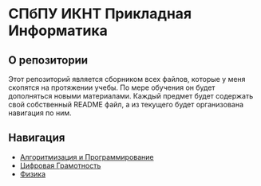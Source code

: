 # СПбПУ ИКНТ Прикладная Информатика

## О репозитории

Этот репозиторий является сборником всех файлов, которые у меня скопятся на протяжении учебы. По мере обучения он будет дополняться новыми материалами. Каждый предмет будет содержать свой собственный README файл, а из текущего будет организована навигация по ним.

## Навигация

* [Алгоритмизация и Программирование](./APP/)
* [Цифровая Грамотность](./DigitalLiteracy/)
* [Физика](./Physics/)